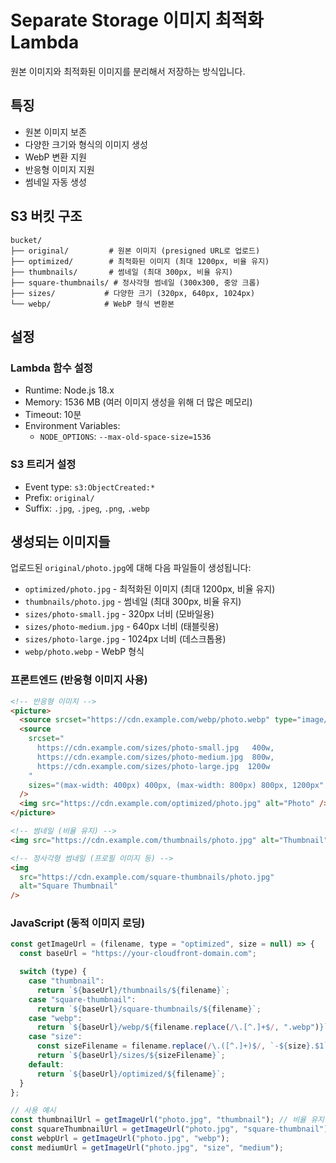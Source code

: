 # Separate Storage 이미지 최적화 Lambda

원본 이미지와 최적화된 이미지를 분리해서 저장하는 방식입니다.

## 특징

- 원본 이미지 보존
- 다양한 크기와 형식의 이미지 생성
- WebP 변환 지원
- 반응형 이미지 지원
- 썸네일 자동 생성

## S3 버킷 구조

```
bucket/
├── original/         # 원본 이미지 (presigned URL로 업로드)
├── optimized/        # 최적화된 이미지 (최대 1200px, 비율 유지)
├── thumbnails/       # 썸네일 (최대 300px, 비율 유지)
├── square-thumbnails/ # 정사각형 썸네일 (300x300, 중앙 크롭)
├── sizes/           # 다양한 크기 (320px, 640px, 1024px)
└── webp/            # WebP 형식 변환본
```

## 설정

### Lambda 함수 설정

- Runtime: Node.js 18.x
- Memory: 1536 MB (여러 이미지 생성을 위해 더 많은 메모리)
- Timeout: 10분
- Environment Variables:
  - `NODE_OPTIONS`: `--max-old-space-size=1536`

### S3 트리거 설정

- Event type: `s3:ObjectCreated:*`
- Prefix: `original/`
- Suffix: `.jpg`, `.jpeg`, `.png`, `.webp`

## 생성되는 이미지들

업로드된 `original/photo.jpg`에 대해 다음 파일들이 생성됩니다:

- `optimized/photo.jpg` - 최적화된 이미지 (최대 1200px, 비율 유지)
- `thumbnails/photo.jpg` - 썸네일 (최대 300px, 비율 유지)
- `sizes/photo-small.jpg` - 320px 너비 (모바일용)
- `sizes/photo-medium.jpg` - 640px 너비 (태블릿용)
- `sizes/photo-large.jpg` - 1024px 너비 (데스크톱용)
- `webp/photo.webp` - WebP 형식

### 프론트엔드 (반응형 이미지 사용)

```html
<!-- 반응형 이미지 -->
<picture>
  <source srcset="https://cdn.example.com/webp/photo.webp" type="image/webp" />
  <source
    srcset="
      https://cdn.example.com/sizes/photo-small.jpg   400w,
      https://cdn.example.com/sizes/photo-medium.jpg  800w,
      https://cdn.example.com/sizes/photo-large.jpg  1200w
    "
    sizes="(max-width: 400px) 400px, (max-width: 800px) 800px, 1200px"
  />
  <img src="https://cdn.example.com/optimized/photo.jpg" alt="Photo" />
</picture>

<!-- 썸네일 (비율 유지) -->
<img src="https://cdn.example.com/thumbnails/photo.jpg" alt="Thumbnail" />

<!-- 정사각형 썸네일 (프로필 이미지 등) -->
<img
  src="https://cdn.example.com/square-thumbnails/photo.jpg"
  alt="Square Thumbnail"
/>
```

### JavaScript (동적 이미지 로딩)

```javascript
const getImageUrl = (filename, type = "optimized", size = null) => {
  const baseUrl = "https://your-cloudfront-domain.com";

  switch (type) {
    case "thumbnail":
      return `${baseUrl}/thumbnails/${filename}`;
    case "square-thumbnail":
      return `${baseUrl}/square-thumbnails/${filename}`;
    case "webp":
      return `${baseUrl}/webp/${filename.replace(/\.[^.]+$/, ".webp")}`;
    case "size":
      const sizeFilename = filename.replace(/\.([^.]+)$/, `-${size}.$1`);
      return `${baseUrl}/sizes/${sizeFilename}`;
    default:
      return `${baseUrl}/optimized/${filename}`;
  }
};

// 사용 예시
const thumbnailUrl = getImageUrl("photo.jpg", "thumbnail"); // 비율 유지 썸네일
const squareThumbnailUrl = getImageUrl("photo.jpg", "square-thumbnail"); // 정사각형 썸네일
const webpUrl = getImageUrl("photo.jpg", "webp");
const mediumUrl = getImageUrl("photo.jpg", "size", "medium");
```
